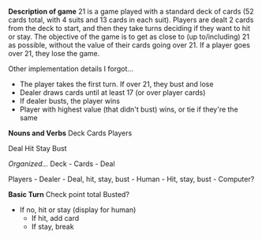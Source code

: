 **Description of game**
21 is a game played with a standard deck of cards (52 cards total, with 4 suits and 13 cards in each suit).
Players are dealt 2 cards from the deck to start, and then they take turns deciding if they want to hit or stay.
The objective of the game is to get as close to (up to/including) 21 as possible, without the value of their cards going over 21.
If a player goes over 21, they lose the game.

Other implementation details I forgot...
- The player takes the first turn. If over 21, they bust and lose
- Dealer draws cards until at least 17 (or over player cards)
- If dealer busts, the player wins
- Player with highest value (that didn't bust) wins, or tie if they're the same

**Nouns and Verbs**
Deck
Cards
Players

Deal
Hit
Stay
Bust

*Organized...*
Deck  - Cards         - Deal

Players - Dealer      - Deal, hit, stay, bust
        - Human       - Hit, stay, bust
        - Computer?


**Basic Turn**
Check point total
Busted?
  - If no, hit or stay (display for human)
    - If hit, add card
    - If stay, break